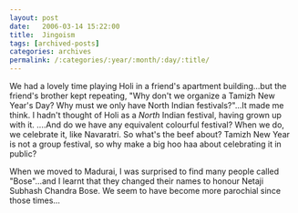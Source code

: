 ```yaml
---
layout: post
date:	2006-03-14 15:22:00
title:  Jingoism
tags: [archived-posts]
categories: archives
permalink: /:categories/:year/:month/:day/:title/
---
```

We had a lovely time playing Holi in a friend's apartment building...but the friend's brother kept repeating, "Why don't we organize a Tamizh New Year's Day? Why must we only have North Indian festivals?"...It made me think. I hadn't thought of Holi as a *North* Indian festival, having grown up with it. ....And do we have any equivalent colourful festival? When we do, we celebrate it, like Navaratri. So what's the beef about? Tamizh New Year is not a group festival, so why make a big hoo haa about celebrating it in public?

When we moved to Madurai, I was surprised to find many people called "Bose"...and I learnt that they changed their names to honour Netaji Subhash Chandra Bose. We seem to have become more parochial since those times...

